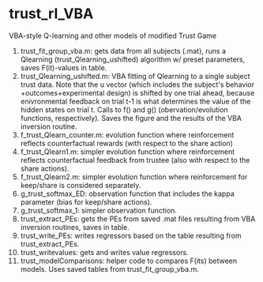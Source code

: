 # trust_rl_VBA
VBA-style Q-learning and other models of modified Trust Game
1. trust_fit_group_vba.m: gets data from all subjects (.mat), runs a Qlearning (trust_Qlearning_ushifted) algorithm w/ preset parameters, saves F(it)-values in table.
2. trust_Qlearning_ushifted.m: VBA fitting of Qlearning to a single subject trust data. Note that the u vector (which includes the subject's behavior +outcomes+experimental design) is shifted by one trial ahead, because enivronmental feedback on trial t-1 is what determines the value of the hidden states on trial t. Calls to f() and g() (obervation/evolution functions, respectively). Saves the figure and the results of the VBA inversion routine.
3. f_trust_Qlearn_counter.m: evolution function where reinforcement reflects counterfactual rewards (with respect to the share action)
4. f_trust_Qlearn1.m: simpler evolution function where reinforcement reflects counterfactual feedback from trustee (also with respect 
to the share actions).
5. f_trust_Qlearn2.m: simpler evolution function where reinforcement for keep/share is considered separately.
6. g_trust_softmax_ED: observation function that includes the kappa parameter (bias for keep/share actions).
7. g_trust_softmax_1: simpler observation function.
8. trust_extract_PEs: gets the PEs from saved .mat files resulting from VBA inversion routines, saves in table.
9. trust_write_PEs: writes regressors based on the table resulting from trust_extract_PEs.
10. trust_writevalues: gets and writes value regressors.
11. trust_modelComparisons: helper code to compares F(its) between models. Uses saved tables from trust_fit_group_vba.m.
